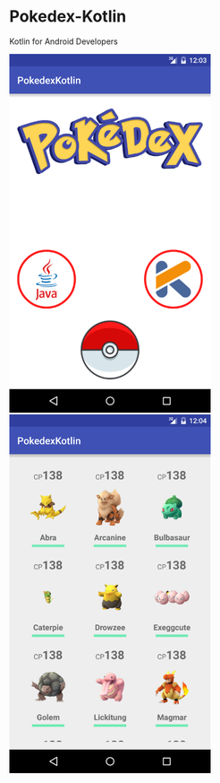 # Pokedex-Kotlin
Kotlin for Android Developers

<img src="https://github.com/Android-Dev-Peru/Meetup-6/blob/master/PokedexKotlin/screenshot1.png" height="640">
<img src="https://github.com/Android-Dev-Peru/Meetup-6/blob/master/PokedexKotlin/screenshot2.png" height="640">
